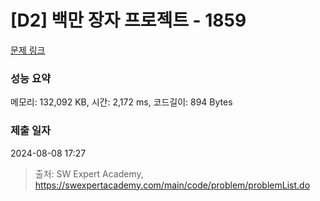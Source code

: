 # [D2] 백만 장자 프로젝트 - 1859 

[문제 링크](https://swexpertacademy.com/main/code/problem/problemDetail.do?contestProbId=AV5LrsUaDxcDFAXc) 

### 성능 요약

메모리: 132,092 KB, 시간: 2,172 ms, 코드길이: 894 Bytes

### 제출 일자

2024-08-08 17:27



> 출처: SW Expert Academy, https://swexpertacademy.com/main/code/problem/problemList.do